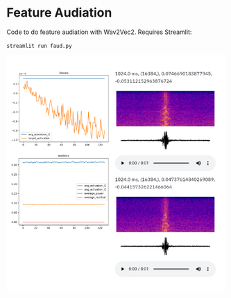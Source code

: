 # Feature Audiation

Code to do feature audiation with Wav2Vec2. Requires Streamlit:

`streamlit run faud.py`

![](screenshot.png)
